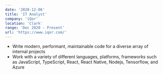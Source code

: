 ```yaml
---
date: '2020-12-06'
title: 'IT Analyst'
company: 'iQor'
location: 'Clark'
range: 'Dec 2020 - Present'
url: 'https://www.iqor.com/'
---
```


- Write modern, performant, maintainable code for a diverse array of internal projects
- Work with a variety of different languages, platforms, frameworks such as JavaScript, TypeScript, React, React Native, Nodejs, Tensorflow, and Azure
